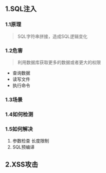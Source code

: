 ## 1.SQL注入

### 1.1原理

> SQL字符串拼接，造成SQL逻辑变化

### 1.2危害

> 利用数据库获取更多的数据或者更大的权限

- 查询数据
- 读写文件
- 执行命令

### 1.3场景



### 1.4如何检测



### 1.5如何解决

1. 参数检查 长度限制
2. SQL预编译







## 2.XSS攻击

